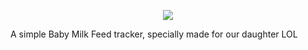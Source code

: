 <p align="center"><img src="https://nfzapps.com/images/BABYTRACKER.png"></p>

A simple Baby Milk Feed tracker, specially made for our daughter LOL
